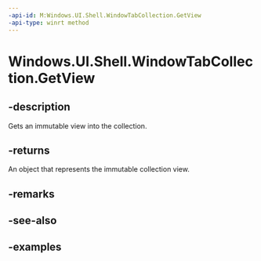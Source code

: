```yaml
---
-api-id: M:Windows.UI.Shell.WindowTabCollection.GetView
-api-type: winrt method
---
```


# Windows.UI.Shell.WindowTabCollection.GetView

<!--
public System.Collections.Generic.IReadOnlyList<Windows.UI.Shell.WindowTab> GetView ();
-->

## -description

Gets an immutable view into the collection.

## -returns

An object that represents the immutable collection view.

## -remarks

## -see-also

## -examples


